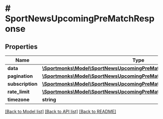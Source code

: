 # # SportNewsUpcomingPreMatchResponse

## Properties

Name | Type | Description | Notes
------------ | ------------- | ------------- | -------------
**data** | [**\Sportmonks\Model\SportNewsUpcomingPreMatchResponseDataInner[]**](SportNewsUpcomingPreMatchResponseDataInner.md) |  | [optional]
**pagination** | [**\Sportmonks\Model\SportNewsUpcomingPreMatchResponsePagination**](SportNewsUpcomingPreMatchResponsePagination.md) |  | [optional]
**subscription** | [**\Sportmonks\Model\SportNewsUpcomingPreMatchResponseSubscriptionInner[]**](SportNewsUpcomingPreMatchResponseSubscriptionInner.md) |  | [optional]
**rate_limit** | [**\Sportmonks\Model\SportNewsUpcomingPreMatchResponseRateLimit**](SportNewsUpcomingPreMatchResponseRateLimit.md) |  | [optional]
**timezone** | **string** |  | [optional]

[[Back to Model list]](../../README.md#models) [[Back to API list]](../../README.md#endpoints) [[Back to README]](../../README.md)
